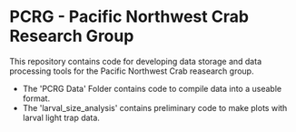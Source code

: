 # PCRG - Pacific Northwest Crab Research Group

This repository contains code for developing data storage and data processing tools for the Pacific Northwest Crab reasearch group.

 - The 'PCRG Data' Folder contains code to compile data into a useable format.
 - The 'larval_size_analysis' contains preliminary code to make plots with larval light trap data.
